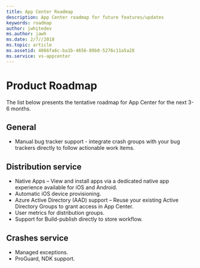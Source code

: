 ```yaml
---
title: App Center Roadmap
description: App Center roadmap for future features/updates
keywords: roadmap
author: jwhitedev
ms.author: jawh
ms.date: 2/7//2018
ms.topic: article
ms.assetid: 4866fa6c-ba1b-4656-89b0-5276c11a5a28
ms.service: vs-appcenter
---
```


# Product Roadmap

The list below presents the tentative roadmap for App Center for the next 3-6 months.

## General

* Manual bug tracker support - integrate crash groups with your bug trackers directly to follow actionable work items.


## Distribution service

* Native Apps – View and install apps via a dedicated native app experience available for iOS and Android.
* Automatic iOS device provisioning.
* Azure Active Directory (AAD) support – Reuse your existing Active Directory Groups to grant access in App Center.
* User metrics for distribution groups.
* Support for Build-publish directly to store workflow.


## Crashes service

* Managed exceptions.
* ProGuard, NDK support.
